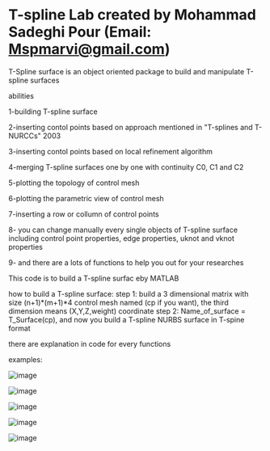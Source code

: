 # T-spline Lab                                 created by Mohammad Sadeghi Pour (Email: Mspmarvi@gmail.com)
T-Spline surface is an object oriented package to build and manipulate T-spline surfaces

abilities 

1-building T-spline surface

2-inserting contol points based on approach mentioned in "T-splines and T-NURCCs" 2003

3-inserting contol points based on local refinement algorithm

4-merging T-spline surfaces one by one with continuity C0, C1 and C2

5-plotting the topology of control mesh

6-plotting the parametric view of control mesh

7-inserting a row or collumn of control points

8- you can change manually every single objects of T-spline surface including control point properties, edge properties, uknot and vknot properties

9- and there are a lots of functions to help you out for your researches


This code is to build a T-spline surfac eby MATLAB

how to build a T-spline surface:
step 1: build a 3 dimensional matrix with size (n+1)*(m+1)*4  control mesh named (cp if you want), the third dimension means (X,Y,Z,weight) coordinate
step 2: Name_of_surface = T_Surface(cp), and now you build a T-spline NURBS surface in T-spine format

there are explanation in code for every functions

examples:

![image](https://user-images.githubusercontent.com/34415658/124386176-04dd2280-dc8e-11eb-8f04-52e2fa764b4f.png)


![image](https://user-images.githubusercontent.com/34415658/124386179-09094000-dc8e-11eb-961c-32e9ee69933d.png)


![image](https://user-images.githubusercontent.com/34415658/124386188-0c9cc700-dc8e-11eb-9c30-466714480c55.png)


![image](https://user-images.githubusercontent.com/34415658/124386197-10304e00-dc8e-11eb-9d32-45356754ad75.png)


![image](https://user-images.githubusercontent.com/34415658/124390081-e9c6de80-dc9e-11eb-930b-1b5e2c898bac.png)


